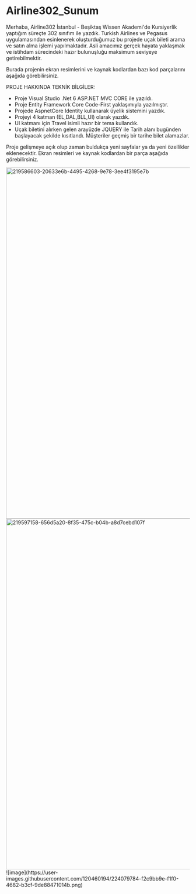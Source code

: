# Airline302_Sunum

Merhaba, Airline302 İstanbul - Beşiktaş Wissen Akademi'de Kursiyerlik yaptığım süreçte 302 sınıfım ile yazdık. Turkish Airlines ve Pegasus uygulamasından esinlenerek oluşturduğumuz bu projede uçak bileti arama ve satın alma işlemi yapılmaktadır. Asli amacımız gerçek hayata yaklaşmak ve istihdam sürecindeki hazır bulunuşluğu maksimum seviyeye getirebilmektir.

Burada projenin ekran resimlerini ve kaynak kodlardan bazı kod parçalarını aşağıda görebilirsiniz.

PROJE HAKKINDA TEKNİK BİLGİLER:

- Proje Visual Studio .Net 6 ASP.NET MVC CORE ile yazıldı.
- Proje Entity Framework Core Code-First yaklaşımıyla yazılmıştır.
- Projede AspnetCore Identity kullanarak üyelik sistemini yazdık.
- Projeyi 4 katman (EL,DAL,BLL,UI) olarak yazdık.
- UI katmanı için Travel isimli hazır bir tema kullandık.
- Uçak biletini alırken gelen arayüzde JQUERY ile Tarih alanı bugünden başlayacak şekilde kısıtlandı. Müşteriler geçmiş bir tarihe bilet alamazlar.

Proje gelişmeye açık olup zaman buldukça yeni sayfalar ya da yeni özellikler eklenecektir. Ekran resimleri ve kaynak kodlardan bir parça aşağıda görebilirsiniz.

<img width="960" alt="219586603-20633e6b-4495-4268-9e78-3ee4f3195e7b" src="https://user-images.githubusercontent.com/120460194/224078417-d5128a58-411e-46f1-9618-0976d93012f2.png">
<img width="959" alt="219597158-656d5a20-8f35-475c-b04b-a8d7cebd107f" src="https://user-images.githubusercontent.com/120460194/224078456-65725aa1-d3b2-40e2-b6be-3e36e0ecf01b.png">
![image](https://user-images.githubusercontent.com/120460194/224079784-f2c9bb9e-f1f0-4682-b3cf-9de88471014b.png)








